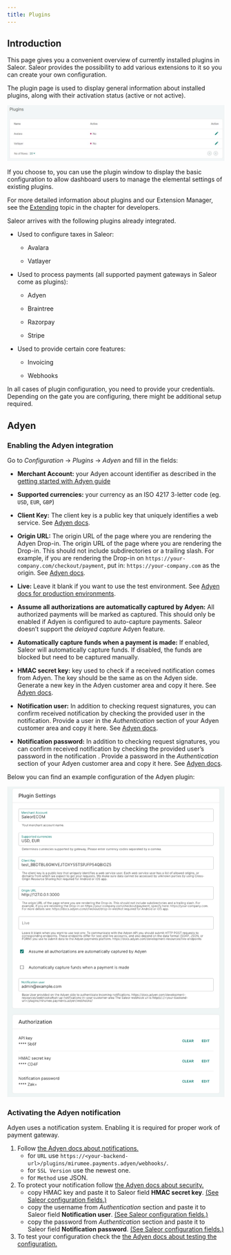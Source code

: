 ```yaml
---
title: Plugins
---
```


## Introduction

This page gives you a convenient overview of currently installed plugins in Saleor.
Saleor provides the possibility to add various extensions to it so you can create your own configuration.

The plugin page is used to display general information about installed plugins, along with their activation status (active or not active).

![Plugin list](../screenshots/config-plugins-list.jpeg)

If you choose to, you can use the plugin window to display the basic configuration to allow dashboard users to manage the elemental settings of existing plugins.

For more detailed information about plugins and our Extension Manager, see the [Extending](../../developer/extending) topic in the chapter for developers.

Saleor arrives with the following plugins already integrated.

- Used to configure taxes in Saleor:

  - Avalara

  - Vatlayer

- Used to process payments (all supported payment gateways in Saleor come as plugins):

  - Adyen

  - Braintree

  - Razorpay

  - Stripe

- Used to provide certain core features:

  - Invoicing

  - Webhooks


In all cases of plugin configuration, you need to provide your credentials. Depending on the gate you are configuring, there might be additional setup required.

## Adyen

### Enabling the Adyen integration

Go to _Configuration_ -> _Plugins_ -> _Adyen_ and fill in the fields:

- **Merchant Account:** your Adyen account identifier as described in the [getting started with Adyen guide](https://docs.adyen.com/checkout/get-started#step-1-sign-up-for-a-test-account)

- **Supported currencies:** your currency as an ISO 4217 3-letter code (eg. `USD`, `EUR`, `GBP`)

- **Client Key:** The client key is a public key that uniquely identifies a web service. See [Adyen docs](https://docs.adyen.com/user-management/client-side-authentication#get-your-client-key).

- **Origin URL:** The origin URL of the page where you are rendering the Adyen Drop-in. The origin URL of the page where you are rendering the Drop-in. This should not include subdirectories or a trailing slash. For example, if you are rendering the Drop-in on `https://your-company.com/checkout/payment`, put in: `https://your-company.com` as the origin. See [Adyen docs](https://docs.adyen.com/checkout/drop-in-web).

- **Live:** Leave it blank if you want to use the test environment. See [Adyen docs for production environments](https://docs.adyen.com/development-resources/live-endpoints).

- **Assume all authorizations are automatically captured by Adyen:** All authorized payments will be marked as captured. This should only be enabled if Adyen is configured to auto-capture payments. Saleor doesn’t support the _delayed capture_ Adyen feature.

- **Automatically capture funds when a payment is made:** If enabled, Saleor will automatically capture funds. If disabled, the funds are blocked but need to be captured manually.

- **HMAC secret key:** key used to check if a received notification comes from Adyen. The key should be the same as on the Adyen side. Generate a new key in the Adyen customer area and copy it here. See [Adyen docs](https://docs.adyen.com/development-resources/webhooks#set-up-notifications-in-your-customer-area).

- **Notification user:** In addition to checking request signatures, you can confirm received notification by checking the provided user in the notification. Provide a user in the _Authentication_ section of your Adyen customer area and copy it here. See [Adyen docs](https://docs.adyen.com/development-resources/webhooks#set-up-notifications-in-your-customer-area).

- **Notification password:** In addition to checking request signatures, you can confirm received notification by checking the provided user’s password in the notification . Provide a password in the _Authentication_ section of your Adyen customer area and copy it here. See [Adyen docs](https://docs.adyen.com/development-resources/webhooks#set-up-notifications-in-your-customer-area).

Below you can find an example configuration of the Adyen plugin:

![Adyen](../screenshots/config-plugins-adyen.png)

### Activating the Adyen notification


Adyen uses a notification system. Enabling it is required for proper work of payment gateway.
1. Follow [the Adyen docs about notifications.](https://docs.adyen.com/development-resources/webhooks#set-up-notifications-in-your-customer-area)
    * for `URL` use `https://<your-backend-url>/plugins/mirumee.payments.adyen/webhooks/`.
    * for `SSL Version` use the newest one.
    * for `Method` use JSON.
2. To protect your notification follow [the Adyen docs about security.](https://docs.adyen.com/development-resources/webhooks/best-practices#security)
    * copy HMAC key and paste it to Saleor field **HMAC secret key**. [(See Saleor configuration fields.)](#enabling-the-adyen-integration)
    * copy the username from _Authentication_ section and paste it to Saleor field **Notification user**. [(See Saleor configuration fields.)](#enabling-the-adyen-integration)
    * copy the password from _Authentication_ section and paste it to Saleor field **Notification password**. [(See Saleor configuration fields.)](#enabling-the-adyen-integration)
3. To test your configuration check the [the Adyen docs about testing the configuration.](https://docs.adyen.com/development-resources/webhooks#test-your-notifications-server)